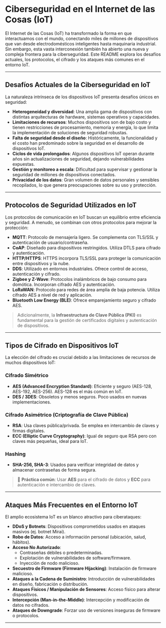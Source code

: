 # Ciberseguridad en el Internet de las Cosas (IoT)

El Internet de las Cosas (IoT) ha transformado la forma en que interactuamos con el mundo, conectando miles de millones de dispositivos que van desde electrodomésticos inteligentes hasta maquinaria industrial. Sin embargo, esta vasta interconexión también ha abierto una nueva y compleja frontera para la ciberseguridad. Este README explora los desafíos actuales, los protocolos, el cifrado y los ataques más comunes en el entorno IoT.

---

## Desafíos Actuales de la Ciberseguridad en IoT

La naturaleza intrínseca de los dispositivos IoT presenta desafíos únicos en seguridad:

- **Heterogeneidad y diversidad**: Una amplia gama de dispositivos con distintas arquitecturas de hardware, sistemas operativos y capacidades.
- **Limitaciones de recursos**: Muchos dispositivos son de bajo costo y tienen restricciones de procesamiento, memoria y energía, lo que limita la implementación de soluciones de seguridad robustas.
- **Falta de seguridad desde el diseño**: Históricamente, la funcionalidad y el costo han predominado sobre la seguridad en el desarrollo de dispositivos IoT.
- **Ciclos de vida prolongados**: Algunos dispositivos IoT operan durante años sin actualizaciones de seguridad, dejando vulnerabilidades expuestas.
- **Gestión y monitoreo a escala**: Dificultad para supervisar y gestionar la seguridad de millones de dispositivos conectados.
- **Privacidad de los datos**: Gran volumen de datos personales y sensibles recopilados, lo que genera preocupaciones sobre su uso y protección.

---

## Protocolos de Seguridad Utilizados en IoT

Los protocolos de comunicación en IoT buscan un equilibrio entre eficiencia y seguridad. A menudo, se combinan con otros protocolos para mejorar la protección:

- **MQTT**: Protocolo de mensajería ligero. Se complementa con TLS/SSL y autenticación de usuario/contraseña.
- **CoAP**: Diseñado para dispositivos restringidos. Utiliza DTLS para cifrado y autenticación.
- **HTTP/HTTPS**: HTTPS incorpora TLS/SSL para proteger la comunicación entre dispositivos y la nube.
- **DDS**: Utilizado en entornos industriales. Ofrece control de acceso, autenticación y cifrado.
- **Zigbee y Z-Wave**: Protocolos inalámbricos de bajo consumo para domótica. Incorporan cifrado AES y autenticación.
- **LoRaWAN**: Protocolo para redes de área amplia de baja potencia. Utiliza cifrado AES a nivel de red y aplicación.
- **Bluetooth Low Energy (BLE)**: Ofrece emparejamiento seguro y cifrado AES.

> Adicionalmente, la **Infraestructura de Clave Pública (PKI)** es fundamental para la gestión de certificados digitales y autenticación de dispositivos.

---

## Tipos de Cifrado en Dispositivos IoT

La elección del cifrado es crucial debido a las limitaciones de recursos de muchos dispositivos IoT:

### Cifrado Simétrico

- **AES (Advanced Encryption Standard)**: Eficiente y seguro (AES-128, AES-192, AES-256). AES-128 es el más común en IoT.
- **DES / 3DES**: Obsoletos y menos seguros. Poco usados en nuevas implementaciones.

### Cifrado Asimétrico (Criptografía de Clave Pública)

- **RSA**: Usa claves pública/privada. Se emplea en intercambio de claves y firmas digitales.
- **ECC (Elliptic Curve Cryptography)**: Igual de seguro que RSA pero con claves más pequeñas, ideal para IoT.

### Hashing

- **SHA-256, SHA-3**: Usados para verificar integridad de datos y almacenar contraseñas de forma segura.

> 📌 **Práctica común**: Usar **AES** para el cifrado de datos y **ECC** para autenticación e intercambio de claves.

---

## Ataques Más Frecuentes en el Entorno IoT

El amplio ecosistema IoT es un blanco atractivo para ciberataques:

- **DDoS y Botnets**: Dispositivos comprometidos usados en ataques masivos (ej. botnet Mirai).
- **Robo de Datos**: Acceso a información personal (ubicación, salud, hábitos).
- **Acceso No Autorizado**:
  - Contraseñas débiles o predeterminadas.
  - Explotación de vulnerabilidades de software/firmware.
  - Inyección de nodo malicioso.
- **Secuestro de Firmware (Firmware Hijacking)**: Instalación de firmware malicioso.
- **Ataques a la Cadena de Suministro**: Introducción de vulnerabilidades en diseño, fabricación o distribución.
- **Ataques Físicos / Manipulación de Sensores**: Acceso físico para alterar dispositivos.
- **Intercepción (Man-in-the-Middle)**: Intercepción y modificación de datos no cifrados.
- **Ataques de Downgrade**: Forzar uso de versiones inseguras de firmware o protocolos.

---
